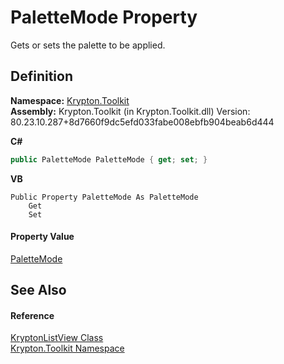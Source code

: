 # PaletteMode Property


Gets or sets the palette to be applied.



## Definition
**Namespace:** <a href="79d2eac2-21f4-54ff-7552-b20c33c30600.md">Krypton.Toolkit</a>  
**Assembly:** Krypton.Toolkit (in Krypton.Toolkit.dll) Version: 80.23.10.287+8d7660f9dc5efd033fabe008ebfb904beab6d444

**C#**
``` C#
public PaletteMode PaletteMode { get; set; }
```
**VB**
``` VB
Public Property PaletteMode As PaletteMode
	Get
	Set
```



#### Property Value
<a href="5a763116-fcba-0451-7e14-4d1c25fa237f.md">PaletteMode</a>

## See Also


#### Reference
<a href="0708dbd3-8b84-d9ff-266c-c945f2b99c05.md">KryptonListView Class</a>  
<a href="79d2eac2-21f4-54ff-7552-b20c33c30600.md">Krypton.Toolkit Namespace</a>  
